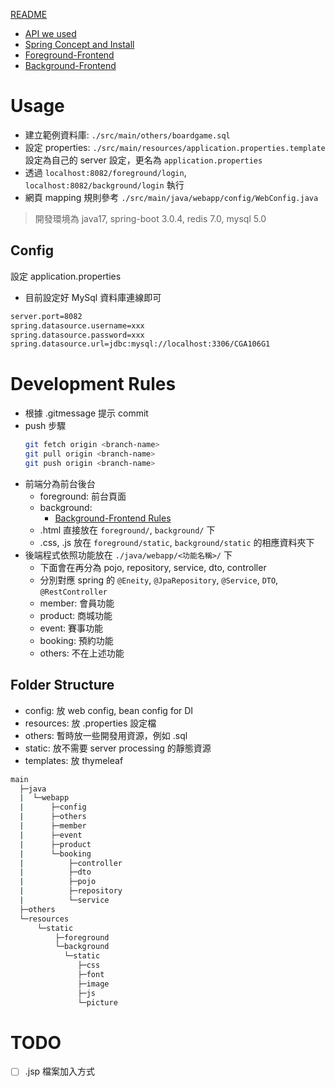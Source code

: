 
[README](./README.md)
* [API we used](./doc/API.md)
* [Spring Concept and Install](/doc/Spring-Usage.md)
* [Foreground-Frontend](/doc/Foreground-frontend.md)
* [Background-Frontend](/doc/Background-frontend.md)

# Usage

* 建立範例資料庫: `./src/main/others/boardgame.sql`
* 設定 properties: `./src/main/resources/application.properties.template` 設定為自己的 server 設定，更名為 `application.properties`
* 透過 `localhost:8082/foreground/login`, `localhost:8082/background/login` 執行
* 網頁 mapping 規則參考 `./src/main/java/webapp/config/WebConfig.java`

> 開發環境為 java17, spring-boot 3.0.4, redis 7.0, mysql 5.0

## Config

設定 application.properties
* 目前設定好 MySql 資料庫連線即可
```xml
server.port=8082
spring.datasource.username=xxx
spring.datasource.password=xxx
spring.datasource.url=jdbc:mysql://localhost:3306/CGA106G1
```

# Development Rules

* 根據 .gitmessage 提示 commit
* push 步驟
    ```bash
    git fetch origin <branch-name>
    git pull origin <branch-name>
    git push origin <branch-name>
    ```
* 前端分為前台後台
  * foreground: 前台頁面
  * background: 
    * [Background-Frontend Rules](/doc/Background-frontend.md)
  * .html 直接放在 `foreground/`,  `background/` 下
  * .css, .js 放在 `foreground/static`,  `background/static` 的相應資料夾下
* 後端程式依照功能放在 `./java/webapp/<功能名稱>/` 下
  * 下面會在再分為 pojo, repository, service, dto, controller
  * 分別對應 spring 的 `@Eneity`, `@JpaRepository`, `@Service`, `DTO`, `@RestController`
  * member: 會員功能
  * product: 商城功能
  * event: 賽事功能
  * booking: 預約功能
  * others: 不在上述功能

## Folder Structure

* config: 放 web config, bean config for DI
* resources: 放 .properties 設定檔
* others: 暫時放一些開發用資源，例如 .sql
* static: 放不需要 server processing 的靜態資源
* templates: 放 thymeleaf
```bash
main
  ├─java
  |  └─webapp
  |      ├─config
  |      ├─others
  |      ├─member
  |      ├─event
  |      ├─product
  |      └─booking
  |          ├─controller
  |          ├─dto
  |          ├─pojo
  |          ├─repository
  |          └─service
  ├─others
  └─resources
      └─static
          ├─foreground
          └─background
            └─static
               ├─css
               ├─font
               ├─image
               ├─js
               └─picture
```

# TODO

* [ ] .jsp 檔案加入方式
